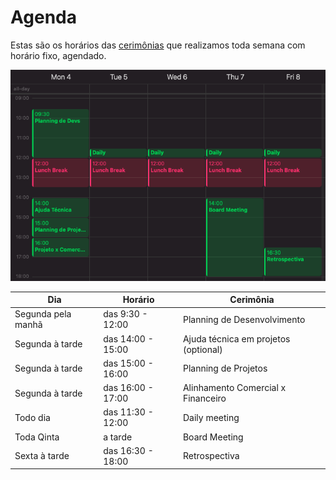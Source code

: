 # Agenda

Estas são os horários das [cerimônias](./ceremonies.md) que realizamos toda semana com horário fixo, agendado.

![calendar example](./assets/calendar.png)

| Dia                | Horário           | Cerimônia                            |
| ------------------ | ----------------- | ------------------------------------ |
| Segunda pela manhã | das 9:30 - 12:00  | Planning de Desenvolvimento          |
| Segunda à tarde    | das 14:00 - 15:00 | Ajuda técnica em projetos (optional) |
| Segunda à tarde    | das 15:00 - 16:00 | Planning de Projetos                 |
| Segunda à tarde    | das 16:00 - 17:00 | Alinhamento Comercial x Financeiro   |
| Todo dia           | das 11:30 - 12:00 | Daily meeting                        |
| Toda Qinta         | a tarde           | Board Meeting                        |
| Sexta à tarde      | das 16:30 - 18:00 | Retrospectiva                        |


